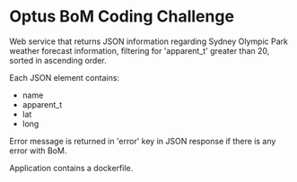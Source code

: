 # Optus BoM Coding Challenge

Web service that returns JSON information regarding Sydney Olympic Park weather forecast information, filtering for 'apparent_t' greater than 20, sorted in ascending order.

Each JSON element contains:
 - name
 - apparent_t
 - lat
 - long

Error message is returned in 'error' key in JSON response if there is any error with BoM.

Application contains a dockerfile.

